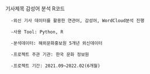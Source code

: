 기사제목 감성어 분석 R코드

      -외신 기사 데이터를 활용한 연관어, 감성어, WordCloud분석 진행
      
      -사용 Tool: Python, R
      
      -분석데이터: 해외문화홍보원 5개년 외신데이터
      
      -프로젝트 주관 기관: 한국 문화 정보원
      
      -프로젝트 기간: 2021.09~2022.02(6개월)
     
